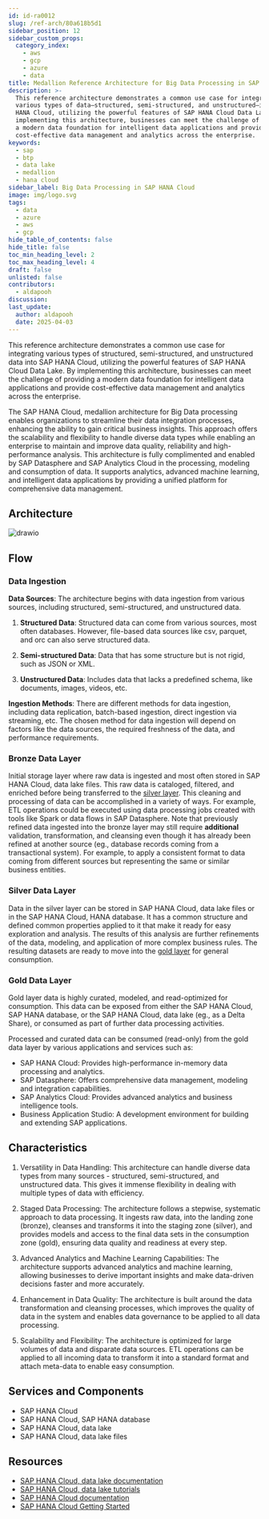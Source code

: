 ```yaml
---
id: id-ra0012
slug: /ref-arch/80a618b5d1
sidebar_position: 12
sidebar_custom_props:
  category_index:
    - aws
    - gcp
    - azure
    - data
title: Medallion Reference Architecture for Big Data Processing in SAP HANA Cloud
description: >-
  This reference architecture demonstrates a common use case for integrating
  various types of data—structured, semi-structured, and unstructured—into SAP
  HANA Cloud, utilizing the powerful features of SAP HANA Cloud Data Lake. By
  implementing this architecture, businesses can meet the challenge of providing
  a modern data foundation for intelligent data applications and provide
  cost-effective data management and analytics across the enterprise.
keywords:
  - sap
  - btp
  - data lake
  - medallion
  - hana cloud
sidebar_label: Big Data Processing in SAP HANA Cloud
image: img/logo.svg
tags:
  - data
  - azure
  - aws
  - gcp
hide_table_of_contents: false
hide_title: false
toc_min_heading_level: 2
toc_max_heading_level: 4
draft: false
unlisted: false
contributors:
  - aldapooh
discussion: 
last_update:
  author: aldapooh
  date: 2025-04-03
---
```



This reference architecture demonstrates a common use case for integrating various types of structured, semi-structured, and unstructured data into SAP HANA Cloud, utilizing the powerful features of SAP HANA Cloud Data Lake. By implementing this architecture, businesses can meet the challenge of providing a modern data foundation for intelligent data applications and provide cost-effective data management and analytics across the enterprise.

The SAP HANA Cloud, medallion architecture for Big Data processing enables organizations to streamline their data integration processes, enhancing the ability to gain critical business insights. This approach offers the scalability and flexibility to handle diverse data types while enabling an enterprise to maintain and improve data quality, reliability and high-performance analysis. This architecture is fully complimented and enabled by SAP Datasphere and SAP Analytics Cloud in the processing, modeling and consumption of data. It supports analytics, advanced machine learning, and intelligent data applications by providing a unified platform for comprehensive data management.

## Architecture

![drawio](drawio/medallion-big-data-architecture.drawio)

## Flow

### Data Ingestion

**Data Sources**: The architecture begins with data ingestion from various sources, including structured, semi-structured, and unstructured data.

1. **Structured Data**: Structured data can come from various sources, most often databases. However, file-based data sources like csv, parquet, and orc can also serve structured data.

2. **Semi-structured Data**: Data that has some structure but is not rigid, such as JSON or XML.

3. **Unstructured Data**: Includes data that lacks a predefined schema, like documents, images, videos, etc.  

**Ingestion Methods**: There are different methods for data ingestion, including data replication, batch-based ingestion, direct ingestion via streaming, etc. The chosen method for data ingestion will depend on factors like the data sources, the required freshness of the data, and performance requirements.

### Bronze Data Layer

Initial storage layer where raw data is ingested and most often stored in SAP HANA Cloud, data lake files. This raw data is cataloged, filtered, and enriched before being transferred to the [silver layer](#silver-data-layer). This cleaning and processing of data can be accomplished in a variety of ways. For example, ETL operations could be executed using data processing jobs created with tools like Spark or data flows in SAP Datasphere. Note that previously refined data ingested into the bronze layer may still require **additional** validation, transformation, and cleansing even though it has already been refined at another source (eg., database records coming from a transactional system). For example, to apply a consistent format to data coming from different sources but representing the same or similar business entities.

### Silver Data Layer

Data in the silver layer can be stored in SAP HANA Cloud, data lake files or in the SAP HANA Cloud, HANA database. It has a common structure and defined common properties applied to it that make it ready for easy exploration and analysis. The results of this analysis are further refinements of the data, modeling, and application of more complex business rules. The resulting datasets are ready to move into the [gold layer](#gold-data-layer) for general consumption.

### Gold Data Layer

Gold layer data is highly curated, modeled, and read-optimized for consumption. This data can be exposed from either the SAP HANA Cloud, SAP HANA database, or the SAP HANA Cloud, data lake (eg., as a Delta Share), or consumed as part of further data processing activities.

Processed and curated data can be consumed (read-only) from the gold data layer by various applications and services such as:

- SAP HANA Cloud: Provides high-performance in-memory data processing and analytics.
- SAP Datasphere: Offers comprehensive data management, modeling and integration capabilities.
- SAP Analytics Cloud: Provides advanced analytics and business intelligence tools.
- Business Application Studio: A development environment for building and extending SAP applications.

## Characteristics

1. Versatility in Data Handling: This architecture can handle diverse data types from many sources - structured, semi-structured, and unstructured data. This gives it immense flexibility in dealing with multiple types of data with efficiency.

2. Staged Data Processing: The architecture follows a stepwise, systematic approach to data processing. It ingests raw data, into the landing zone (bronze), cleanses and transforms it into the staging zone (silver), and provides models and access to the final data sets in the consumption zone (gold), ensuring data quality and readiness at every step.

3. Advanced Analytics and Machine Learning Capabilities: The architecture supports advanced analytics and machine learning, allowing businesses to derive important insights and make data-driven decisions faster and more accurately.

4. Enhancement in Data Quality: The architecture is built around the data transformation and cleansing processes, which improves the quality of data in the system and enables data governance to be applied to all data processing.

5. Scalability and Flexibility: The architecture is optimized for large volumes of data and disparate data sources. ETL operations can be applied to all incoming data to transform it into a standard format and attach meta-data to enable easy consumption.

## Services and Components

- SAP HANA Cloud
- SAP HANA Cloud, SAP HANA database
- SAP HANA Cloud, data lake
- SAP HANA Cloud, data lake files  

## Resources

- [SAP HANA Cloud, data lake documentation](https://help.sap.com/docs/hana-cloud-data-lake)
- [SAP HANA Cloud, data lake tutorials](https://developers.sap.com/tutorial-navigator.html?tag=software-product%3Atechnology-platform%2Fsap-hana-cloud%2Fsap-hana-cloud&tag=software-product-function%3Asap-hana-cloud-data-lake)
- [SAP HANA Cloud documentation](https://help.sap.com/docs/hana-cloud)
- [SAP HANA Cloud Getting Started](https://www.sap.com/products/technology-platform/hana/get-started.html?sort=latest_desc&tab=product-demos)
